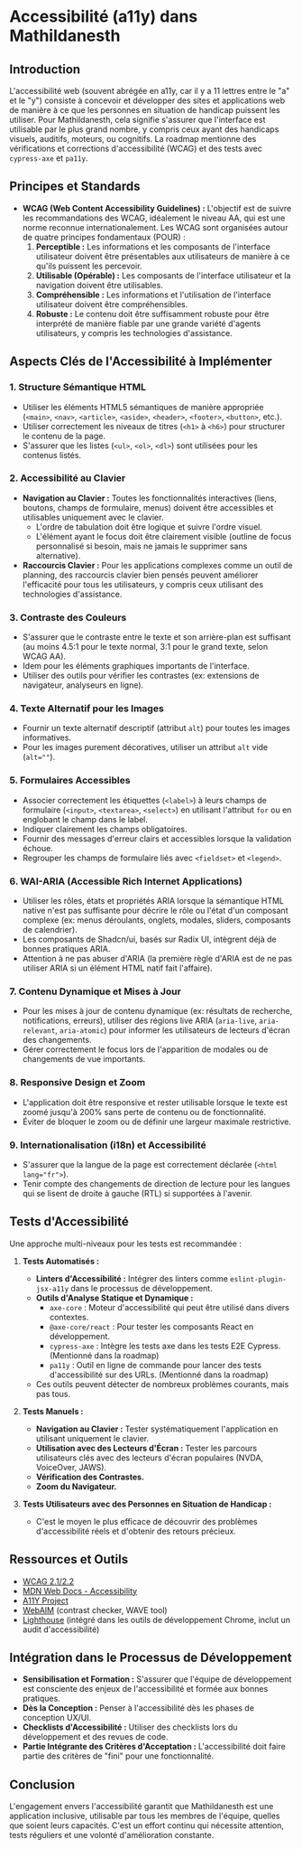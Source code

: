 # Accessibilité (a11y) dans Mathildanesth

## Introduction

L'accessibilité web (souvent abrégée en a11y, car il y a 11 lettres entre le "a" et le "y") consiste à concevoir et développer des sites et applications web de manière à ce que les personnes en situation de handicap puissent les utiliser. Pour Mathildanesth, cela signifie s'assurer que l'interface est utilisable par le plus grand nombre, y compris ceux ayant des handicaps visuels, auditifs, moteurs, ou cognitifs.
La roadmap mentionne des vérifications et corrections d'accessibilité (WCAG) et des tests avec `cypress-axe` et `pa11y`.

## Principes et Standards

- **WCAG (Web Content Accessibility Guidelines) :** L'objectif est de suivre les recommandations des WCAG, idéalement le niveau AA, qui est une norme reconnue internationalement.
  Les WCAG sont organisées autour de quatre principes fondamentaux (POUR) :
  1.  **Perceptible :** Les informations et les composants de l'interface utilisateur doivent être présentables aux utilisateurs de manière à ce qu'ils puissent les percevoir.
  2.  **Utilisable (Opérable) :** Les composants de l'interface utilisateur et la navigation doivent être utilisables.
  3.  **Compréhensible :** Les informations et l'utilisation de l'interface utilisateur doivent être compréhensibles.
  4.  **Robuste :** Le contenu doit être suffisamment robuste pour être interprété de manière fiable par une grande variété d'agents utilisateurs, y compris les technologies d'assistance.

## Aspects Clés de l'Accessibilité à Implémenter

### 1. Structure Sémantique HTML

- Utiliser les éléments HTML5 sémantiques de manière appropriée (`<main>`, `<nav>`, `<article>`, `<aside>`, `<header>`, `<footer>`, `<button>`, etc.).
- Utiliser correctement les niveaux de titres (`<h1>` à `<h6>`) pour structurer le contenu de la page.
- S'assurer que les listes (`<ul>`, `<ol>`, `<dl>`) sont utilisées pour les contenus listés.

### 2. Accessibilité au Clavier

- **Navigation au Clavier :** Toutes les fonctionnalités interactives (liens, boutons, champs de formulaire, menus) doivent être accessibles et utilisables uniquement avec le clavier.
  - L'ordre de tabulation doit être logique et suivre l'ordre visuel.
  - L'élément ayant le focus doit être clairement visible (outline de focus personnalisé si besoin, mais ne jamais le supprimer sans alternative).
- **Raccourcis Clavier :** Pour les applications complexes comme un outil de planning, des raccourcis clavier bien pensés peuvent améliorer l'efficacité pour tous les utilisateurs, y compris ceux utilisant des technologies d'assistance.

### 3. Contraste des Couleurs

- S'assurer que le contraste entre le texte et son arrière-plan est suffisant (au moins 4.5:1 pour le texte normal, 3:1 pour le grand texte, selon WCAG AA).
- Idem pour les éléments graphiques importants de l'interface.
- Utiliser des outils pour vérifier les contrastes (ex: extensions de navigateur, analyseurs en ligne).

### 4. Texte Alternatif pour les Images

- Fournir un texte alternatif descriptif (attribut `alt`) pour toutes les images informatives.
- Pour les images purement décoratives, utiliser un attribut `alt` vide (`alt=""`).

### 5. Formulaires Accessibles

- Associer correctement les étiquettes (`<label>`) à leurs champs de formulaire (`<input>`, `<textarea>`, `<select>`) en utilisant l'attribut `for` ou en englobant le champ dans le label.
- Indiquer clairement les champs obligatoires.
- Fournir des messages d'erreur clairs et accessibles lorsque la validation échoue.
- Regrouper les champs de formulaire liés avec `<fieldset>` et `<legend>`.

### 6. WAI-ARIA (Accessible Rich Internet Applications)

- Utiliser les rôles, états et propriétés ARIA lorsque la sémantique HTML native n'est pas suffisante pour décrire le rôle ou l'état d'un composant complexe (ex: menus déroulants, onglets, modales, sliders, composants de calendrier).
- Les composants de Shadcn/ui, basés sur Radix UI, intègrent déjà de bonnes pratiques ARIA.
- Attention à ne pas abuser d'ARIA (la première règle d'ARIA est de ne pas utiliser ARIA si un élément HTML natif fait l'affaire).

### 7. Contenu Dynamique et Mises à Jour

- Pour les mises à jour de contenu dynamique (ex: résultats de recherche, notifications, erreurs), utiliser des régions live ARIA (`aria-live`, `aria-relevant`, `aria-atomic`) pour informer les utilisateurs de lecteurs d'écran des changements.
- Gérer correctement le focus lors de l'apparition de modales ou de changements de vue importants.

### 8. Responsive Design et Zoom

- L'application doit être responsive et rester utilisable lorsque le texte est zoomé jusqu'à 200% sans perte de contenu ou de fonctionnalité.
- Éviter de bloquer le zoom ou de définir une largeur maximale restrictive.

### 9. Internationalisation (i18n) et Accessibilité

- S'assurer que la langue de la page est correctement déclarée (`<html lang="fr">`).
- Tenir compte des changements de direction de lecture pour les langues qui se lisent de droite à gauche (RTL) si supportées à l'avenir.

## Tests d'Accessibilité

Une approche multi-niveaux pour les tests est recommandée :

1.  **Tests Automatisés :**

    - **Linters d'Accessibilité :** Intégrer des linters comme `eslint-plugin-jsx-a11y` dans le processus de développement.
    - **Outils d'Analyse Statique et Dynamique :**
      - `axe-core` : Moteur d'accessibilité qui peut être utilisé dans divers contextes.
      - `@axe-core/react` : Pour tester les composants React en développement.
      - `cypress-axe` : Intègre les tests axe dans les tests E2E Cypress. (Mentionné dans la roadmap)
      - `pa11y` : Outil en ligne de commande pour lancer des tests d'accessibilité sur des URLs. (Mentionné dans la roadmap)
    - Ces outils peuvent détecter de nombreux problèmes courants, mais pas tous.

2.  **Tests Manuels :**

    - **Navigation au Clavier :** Tester systématiquement l'application en utilisant uniquement le clavier.
    - **Utilisation avec des Lecteurs d'Écran :** Tester les parcours utilisateurs clés avec des lecteurs d'écran populaires (NVDA, VoiceOver, JAWS).
    - **Vérification des Contrastes.**
    - **Zoom du Navigateur.**

3.  **Tests Utilisateurs avec des Personnes en Situation de Handicap :**
    - C'est le moyen le plus efficace de découvrir des problèmes d'accessibilité réels et d'obtenir des retours précieux.

## Ressources et Outils

- [WCAG 2.1/2.2](https://www.w3.org/TR/WCAG21/)
- [MDN Web Docs - Accessibility](https://developer.mozilla.org/en-US/docs/Web/Accessibility)
- [A11Y Project](https://www.a11yproject.com/)
- [WebAIM](https://webaim.org/) (contrast checker, WAVE tool)
- [Lighthouse](https://developers.google.com/web/tools/lighthouse) (intégré dans les outils de développement Chrome, inclut un audit d'accessibilité)

## Intégration dans le Processus de Développement

- **Sensibilisation et Formation :** S'assurer que l'équipe de développement est consciente des enjeux de l'accessibilité et formée aux bonnes pratiques.
- **Dès la Conception :** Penser à l'accessibilité dès les phases de conception UX/UI.
- **Checklists d'Accessibilité :** Utiliser des checklists lors du développement et des revues de code.
- **Partie Intégrante des Critères d'Acceptation :** L'accessibilité doit faire partie des critères de "fini" pour une fonctionnalité.

## Conclusion

L'engagement envers l'accessibilité garantit que Mathildanesth est une application inclusive, utilisable par tous les membres de l'équipe, quelles que soient leurs capacités. C'est un effort continu qui nécessite attention, tests réguliers et une volonté d'amélioration constante.
